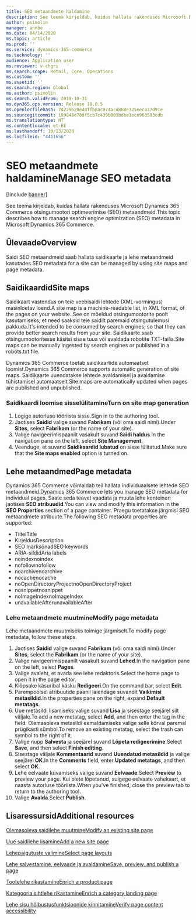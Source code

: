 ```yaml
---
title: SEO metaandmete haldamine
description: See teema kirjeldab, kuidas hallata rakenduses Microsoft Dynamics 365 Commerce otsingumootori optimeerimise (SEO) metaandmeid.
author: psimolin
manager: annbe
ms.date: 04/14/2020
ms.topic: article
ms.prod: ''
ms.service: dynamics-365-commerce
ms.technology: ''
audience: Application user
ms.reviewer: v-chgri
ms.search.scope: Retail, Core, Operations
ms.custom: ''
ms.assetid: ''
ms.search.region: Global
ms.author: psimolin
ms.search.validFrom: 2019-10-31
ms.dyn365.ops.version: Release 10.0.5
ms.openlocfilehash: 74229628e48ffb8ac974acd868e325eeca77d91e
ms.sourcegitcommit: 199848e78df5cb7c439b001bdbe1ece963593cdb
ms.translationtype: HT
ms.contentlocale: et-EE
ms.lasthandoff: 10/13/2020
ms.locfileid: "4411656"
---
```

# <a name="manage-seo-metadata"></a><span data-ttu-id="7421a-103">SEO metaandmete haldamine</span><span class="sxs-lookup"><span data-stu-id="7421a-103">Manage SEO metadata</span></span>


[!include [banner](includes/banner.md)]

<span data-ttu-id="7421a-104">See teema kirjeldab, kuidas hallata rakenduses Microsoft Dynamics 365 Commerce otsingumootori optimeerimise (SEO) metaandmeid.</span><span class="sxs-lookup"><span data-stu-id="7421a-104">This topic describes how to manage search engine optimization (SEO) metadata in Microsoft Dynamics 365 Commerce.</span></span>

## <a name="overview"></a><span data-ttu-id="7421a-105">Ülevaade</span><span class="sxs-lookup"><span data-stu-id="7421a-105">Overview</span></span>

<span data-ttu-id="7421a-106">Saidi SEO metaandmeid saab hallata saidikaarte ja lehe metaandmeid kasutades.</span><span class="sxs-lookup"><span data-stu-id="7421a-106">SEO metadata for a site can be managed by using site maps and page metadata.</span></span>
    
## <a name="site-maps"></a><span data-ttu-id="7421a-107">Saidikaardid</span><span class="sxs-lookup"><span data-stu-id="7421a-107">Site maps</span></span>

<span data-ttu-id="7421a-108">Saidikaart vastendus on teie veebisaidi lehtede (XML-vormingus) masinloetav loend.</span><span class="sxs-lookup"><span data-stu-id="7421a-108">A site map is a machine-readable list, in XML format, of the pages on your website.</span></span> <span data-ttu-id="7421a-109">See on mõeldud otsingumootorite poolt kasutamiseks, et need saaksid teie saidilt paremaid otsingutulemusi pakkuda.</span><span class="sxs-lookup"><span data-stu-id="7421a-109">It's intended to be consumed by search engines, so that they can provide better search results from your site.</span></span> <span data-ttu-id="7421a-110">Saidikaarte saab otsingumootoritesse käsitsi sisse tuua või avaldada robotite TXT-failis.</span><span class="sxs-lookup"><span data-stu-id="7421a-110">Site maps can be manually ingested by search engines or published in a robots.txt file.</span></span>

<span data-ttu-id="7421a-111">Dynamics 365 Commerce toetab saidikaartide automaatset loomist.</span><span class="sxs-lookup"><span data-stu-id="7421a-111">Dynamics 365 Commerce supports automatic generation of site maps.</span></span> <span data-ttu-id="7421a-112">Saidikaarte uuendatakse lehtede avaldamisel ja avaldamise tühistamisel automaatselt.</span><span class="sxs-lookup"><span data-stu-id="7421a-112">Site maps are automatically updated when pages are published and unpublished.</span></span>

### <a name="turn-on-site-map-generation"></a><span data-ttu-id="7421a-113">Saidikaardi loomise sisselülitamine</span><span class="sxs-lookup"><span data-stu-id="7421a-113">Turn on site map generation</span></span>

1. <span data-ttu-id="7421a-114">Logige autorluse tööriista sisse.</span><span class="sxs-lookup"><span data-stu-id="7421a-114">Sign in to the authoring tool.</span></span>
1. <span data-ttu-id="7421a-115">Jaotises **Saidid** valige suvand **Fabrikam** (või oma saidi nimi).</span><span class="sxs-lookup"><span data-stu-id="7421a-115">Under **Sites**, select **Fabrikam** (or the name of your site).</span></span>
1. <span data-ttu-id="7421a-116">Valige navigeerimispaanilt vasakult suvand **Saidi haldus**.</span><span class="sxs-lookup"><span data-stu-id="7421a-116">In the navigation pane on the left, select **Site Management**.</span></span>
1. <span data-ttu-id="7421a-117">Veenduge, et suvand **Saidikaardid lubatud** on sisse lülitatud.</span><span class="sxs-lookup"><span data-stu-id="7421a-117">Make sure that the **Site maps enabled** option is turned on.</span></span>

## <a name="page-metadata"></a><span data-ttu-id="7421a-118">Lehe metaandmed</span><span class="sxs-lookup"><span data-stu-id="7421a-118">Page metadata</span></span>

<span data-ttu-id="7421a-119">Dynamics 365 Commerce võimaldab teil hallata individuaalsete lehtede SEO metaandmeid.</span><span class="sxs-lookup"><span data-stu-id="7421a-119">Dynamics 365 Commerce lets you manage SEO metadata for individual pages.</span></span> <span data-ttu-id="7421a-120">Saate seda teavet vaadata ja muuta lehe konteineri jaotises **SEO atribuudid**.</span><span class="sxs-lookup"><span data-stu-id="7421a-120">You can view and modify this information in the **SEO Properties** section of a page container.</span></span> <span data-ttu-id="7421a-121">Praegu toetatakse järgmisi SEO metaandmete atribuute.</span><span class="sxs-lookup"><span data-stu-id="7421a-121">The following SEO metadata properties are supported:</span></span>

- <span data-ttu-id="7421a-122">Tiitel</span><span class="sxs-lookup"><span data-stu-id="7421a-122">Title</span></span>
- <span data-ttu-id="7421a-123">Kirjeldus</span><span class="sxs-lookup"><span data-stu-id="7421a-123">Description</span></span>
- <span data-ttu-id="7421a-124">SEO märksõnad</span><span class="sxs-lookup"><span data-stu-id="7421a-124">SEO keywords</span></span>
- <span data-ttu-id="7421a-125">ARIA-sildid</span><span class="sxs-lookup"><span data-stu-id="7421a-125">Aria labels</span></span>
- <span data-ttu-id="7421a-126">noindex</span><span class="sxs-lookup"><span data-stu-id="7421a-126">noindex</span></span>
- <span data-ttu-id="7421a-127">nofollow</span><span class="sxs-lookup"><span data-stu-id="7421a-127">nofollow</span></span>
- <span data-ttu-id="7421a-128">noarchive</span><span class="sxs-lookup"><span data-stu-id="7421a-128">noarchive</span></span>
- <span data-ttu-id="7421a-129">nocache</span><span class="sxs-lookup"><span data-stu-id="7421a-129">nocache</span></span>
- <span data-ttu-id="7421a-130">noOpenDirectoryProject</span><span class="sxs-lookup"><span data-stu-id="7421a-130">noOpenDirectoryProject</span></span>
- <span data-ttu-id="7421a-131">nosnippet</span><span class="sxs-lookup"><span data-stu-id="7421a-131">nosnippet</span></span>
- <span data-ttu-id="7421a-132">noImageIndex</span><span class="sxs-lookup"><span data-stu-id="7421a-132">noImageIndex</span></span>
- <span data-ttu-id="7421a-133">unavailableAfter</span><span class="sxs-lookup"><span data-stu-id="7421a-133">unavailableAfter</span></span>

### <a name="modify-page-metadata"></a><span data-ttu-id="7421a-134">Lehe metaandmete muutmine</span><span class="sxs-lookup"><span data-stu-id="7421a-134">Modify page metadata</span></span>

<span data-ttu-id="7421a-135">Lehe metaandmete muutmiseks toimige järgmiselt.</span><span class="sxs-lookup"><span data-stu-id="7421a-135">To modify page metadata, follow these steps.</span></span>

1. <span data-ttu-id="7421a-136">Jaotises **Saidid** valige suvand **Fabrikam** (või oma saidi nimi).</span><span class="sxs-lookup"><span data-stu-id="7421a-136">Under **Sites**, select the **Fabrikam** (or the name of your site).</span></span>
1. <span data-ttu-id="7421a-137">Valige navigeerimispaanilt vasakult suvand **Lehed**.</span><span class="sxs-lookup"><span data-stu-id="7421a-137">In the navigation pane on the left, select **Pages**.</span></span>
1. <span data-ttu-id="7421a-138">Valige avaleht, et avada see lehe redaktoris.</span><span class="sxs-lookup"><span data-stu-id="7421a-138">Select the home page to open it in the page editor.</span></span>
1. <span data-ttu-id="7421a-139">Klõpsake käsuribal käsku **Redigeeri**.</span><span class="sxs-lookup"><span data-stu-id="7421a-139">On the command bar, select **Edit**.</span></span>
1. <span data-ttu-id="7421a-140">Parempoolsel atribuutide paanil laiendage suvandit **Vaikimisi metasildid**.</span><span class="sxs-lookup"><span data-stu-id="7421a-140">In the properties pane on the right, expand **Default metatags**.</span></span>
1. <span data-ttu-id="7421a-141">Uue metasildi lisamiseks valige suvand **Lisa** ja sisestage seejärel silt väljale.</span><span class="sxs-lookup"><span data-stu-id="7421a-141">To add a new metatag, select **Add**, and then enter the tag in the field.</span></span> <span data-ttu-id="7421a-142">Olemasoleva metasildi eemaldamiseks valige selle kõrval paremal prügikasti sümbol.</span><span class="sxs-lookup"><span data-stu-id="7421a-142">To remove an existing metatag, select the trash can symbol to the right of it.</span></span>
1. <span data-ttu-id="7421a-143">Valige nupp **Salvesta** ja seejärel suvand **Lõpeta redigeerimine**.</span><span class="sxs-lookup"><span data-stu-id="7421a-143">Select **Save**, and then select **Finish editing**.</span></span>
1. <span data-ttu-id="7421a-144">Sisestage väljale **Kommentaarid** suvand **Uuendatud metasildid** ja valige seejärel **OK**.</span><span class="sxs-lookup"><span data-stu-id="7421a-144">In the **Comments** field, enter **Updated metatags**, and then select **OK**.</span></span>
1. <span data-ttu-id="7421a-145">Lehe eelvaate kuvamiseks valige suvand **Eelvaade**.</span><span class="sxs-lookup"><span data-stu-id="7421a-145">Select **Preview** to preview your page.</span></span> <span data-ttu-id="7421a-146">Kui olete lõpetanud, sulgege eelvaate vahekaart, et naasta autorluse tööriista.</span><span class="sxs-lookup"><span data-stu-id="7421a-146">When you've finished, close the preview tab to return to the authoring tool.</span></span>
1. <span data-ttu-id="7421a-147">Valige **Avalda**.</span><span class="sxs-lookup"><span data-stu-id="7421a-147">Select **Publish**.</span></span>

## <a name="additional-resources"></a><span data-ttu-id="7421a-148">Lisaressursid</span><span class="sxs-lookup"><span data-stu-id="7421a-148">Additional resources</span></span>

[<span data-ttu-id="7421a-149">Olemasoleva saidilehe muutmine</span><span class="sxs-lookup"><span data-stu-id="7421a-149">Modify an existing site page</span></span>](modify-existing-page.md)

[<span data-ttu-id="7421a-150">Uue saidilehe lisamine</span><span class="sxs-lookup"><span data-stu-id="7421a-150">Add a new site page</span></span>](add-new-page.md)

[<span data-ttu-id="7421a-151">Lehepaigutuste valimine</span><span class="sxs-lookup"><span data-stu-id="7421a-151">Select page layouts</span></span>](select-page-layouts.md)

[<span data-ttu-id="7421a-152">Lehe salvestamine, eelvaade ja avaldamine</span><span class="sxs-lookup"><span data-stu-id="7421a-152">Save, preview, and publish a page</span></span>](save-preview-publish-page.md)

[<span data-ttu-id="7421a-153">Tootelehe rikastamine</span><span class="sxs-lookup"><span data-stu-id="7421a-153">Enrich a product page</span></span>](enrich-product-page.md)

[<span data-ttu-id="7421a-154">Kategooria sihtlehe rikastamine</span><span class="sxs-lookup"><span data-stu-id="7421a-154">Enrich a category landing page</span></span>](enrich-category-page.md)

[<span data-ttu-id="7421a-155">Lehe sisu hõlbustusfunktsioonide kinnitamine</span><span class="sxs-lookup"><span data-stu-id="7421a-155">Verify page content accessibility</span></span>](verify-accessibility.md)
